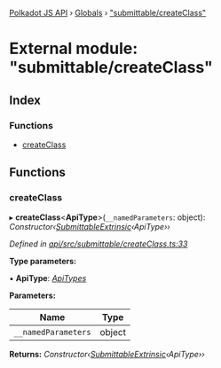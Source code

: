 [Polkadot JS API](../README.md) › [Globals](../globals.md) › ["submittable/createClass"](_submittable_createclass_.md)

# External module: "submittable/createClass"

## Index

### Functions

* [createClass](_submittable_createclass_.md#createclass)

## Functions

###  createClass

▸ **createClass**<**ApiType**>(`__namedParameters`: object): *Constructor‹[SubmittableExtrinsic](../interfaces/_submittable_types_.submittableextrinsic.md)‹ApiType››*

*Defined in [api/src/submittable/createClass.ts:33](https://github.com/polkadot-js/api/blob/4cb8462d50/packages/api/src/submittable/createClass.ts#L33)*

**Type parameters:**

▪ **ApiType**: *[ApiTypes](_types_.md#apitypes)*

**Parameters:**

Name | Type |
------ | ------ |
`__namedParameters` | object |

**Returns:** *Constructor‹[SubmittableExtrinsic](../interfaces/_submittable_types_.submittableextrinsic.md)‹ApiType››*
